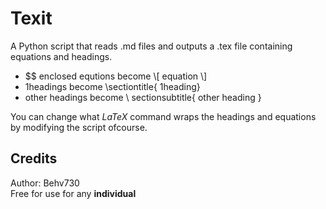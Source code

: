 # Texit
A Python script that reads .md files and outputs a .tex file containing equations and headings.
- $$ enclosed equtions become \\[ equation \\]
- 1headings become \\sectiontitle{ 1heading}
- other headings become \\ sectionsubtitle{ other heading }

You can change what $LaTeX$ command wraps the headings and equations by modifying the script ofcourse.

## Credits
Author: Behv730  
Free for use for any **individual**
